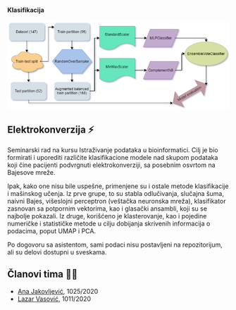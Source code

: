 #### Klasifikacija
<img width="800" src="https://raw.githubusercontent.com/matfija/Elektrokonverzija/main/slike/flowchart.png">

## Elektrokonverzija :zap:
Seminarski rad na kursu Istraživanje podataka u bioinformatici. Cilj je bio formirati i uporediti različite klasifikacione modele nad skupom podataka koji čine pacijenti podvrgnuti elektrokonverziji, sa posebnim osvrtom na Bajesove mreže.

Ipak, kako one nisu bile uspešne, primenjene su i ostale metode klasifikacije i mašinskog učenja. Iz prve grupe, to su stabla odlučivanja, slučajna šuma, naivni Bajes, višeslojni perceptron (veštačka neuronska mreža), klasifikator zasnovan sa potpornim vektorima, kao i glasački ansambli, koji su se najbolje pokazali. Iz druge, korišćeno je klasterovanje, kao i pojedine numeričke i statističke metode u cilju dobijanja skrivenih informacija o podacima, poput UMAP i PCA.

Po dogovoru sa asistentom, sami podaci nisu postavljeni na repozitorijum, ali su delovi dostupni u sveskama.

## Članovi tima :girl::boy:
* [Ana Jakovljević](https://github.com/ana-jakovljevic), 1025/2020
* [Lazar Vasović](https://github.com/matfija), 1011/2020
